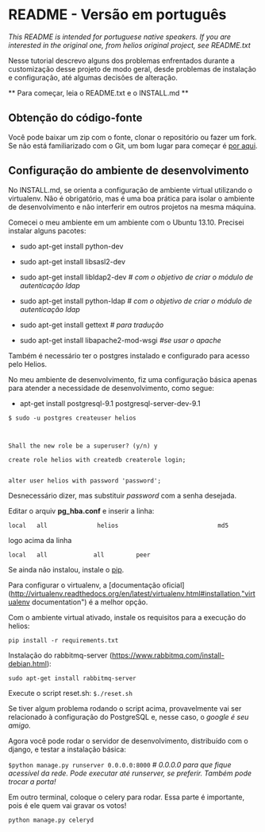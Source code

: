 # README - Versão em português

*This README is intended for portuguese native speakers. If you are interested in the original one, from helios original project, see README.txt*


Nesse tutorial descrevo alguns dos problemas enfrentados durante a customização desse projeto de modo geral, desde problemas de instalação e configuração, até algumas decisões de alteração.

** Para começar, leia o README.txt e o INSTALL.md **

## Obtenção do código-fonte

Você pode baixar um zip com o fonte, clonar o repositório ou fazer um fork. Se não está familiarizado com o Git, um bom lugar para começar é [por aqui](https://help.github.com/articles/set-up-git, "Set Up Git").


## Configuração do ambiente de desenvolvimento

No INSTALL.md, se orienta a configuração de ambiente virtual utilizando o virtualenv. Não é obrigatório, mas é uma boa prática para isolar o ambiente de desenvolvimento e não interferir em outros projetos na mesma máquina.

Comecei o meu ambiente em um ambiente com o Ubuntu 13.10. Precisei instalar alguns pacotes:



* sudo apt-get install python-dev

* sudo apt-get install libsasl2-dev

* sudo apt-get install libldap2-dev *# com o objetivo de criar o módulo de autenticação ldap*


* sudo apt-get install python-ldap *# com o objetivo de criar o módulo de autenticação ldap*

* sudo apt-get install gettext *# para tradução*

* sudo apt-get install libapache2-mod-wsgi *#se usar o apache*

Também é necessário ter o postgres instalado e configurado para acesso pelo Helios.

No meu ambiente de desenvolvimento, fiz uma configuração básica apenas para atender a necessidade de desenvolvimento, como segue:


* apt-get install postgresql-9.1 postgresql-server-dev-9.1

```
$ sudo -u postgres createuser helios



Shall the new role be a superuser? (y/n) y

create role helios with createdb createrole login;

 
alter user helios with password 'password';
```

Desnecessário dizer, mas substituir *password* com a senha desejada.



Editar o arquiv **pg_hba.conf** e inserir a linha:

`local   all              helios                            md5` 

logo acima da linha

`local   all             all         peer`

Se ainda não instalou, instale o [pip](http://pip.readthedocs.org/en/latest/installing.html, "pip install").


Para configurar o virtualenv, a [documentação oficial](http://virtualenv.readthedocs.org/en/latest/virtualenv.html#installation,"virtualenv documentation") é a melhor opção.


Com o ambiente virtual ativado, instale os requisitos para a execução do helios:

`pip install -r requirements.txt`

Instalação do rabbitmq-server (https://www.rabbitmq.com/install-debian.html):

`sudo apt-get install rabbitmq-server`

Execute o script reset.sh:
`$./reset.sh`

Se tiver algum problema rodando o script acima, provavelmente vai ser relacionado à configuração do PostgreSQL e, nesse caso, o *google é seu amigo.*

Agora você pode rodar o servidor de desenvolvimento, distribuído com o django, e testar a instalação básica:

`$python manage.py runserver 0.0.0.0:8000` *# 0.0.0.0 para que fique acessível da rede. Pode executar até runserver, se preferir. Também pode trocar a porta!*

Em outro terminal, coloque o celery para rodar. Essa parte é importante, pois é ele quem vai gravar os votos!

`python manage.py celeryd`